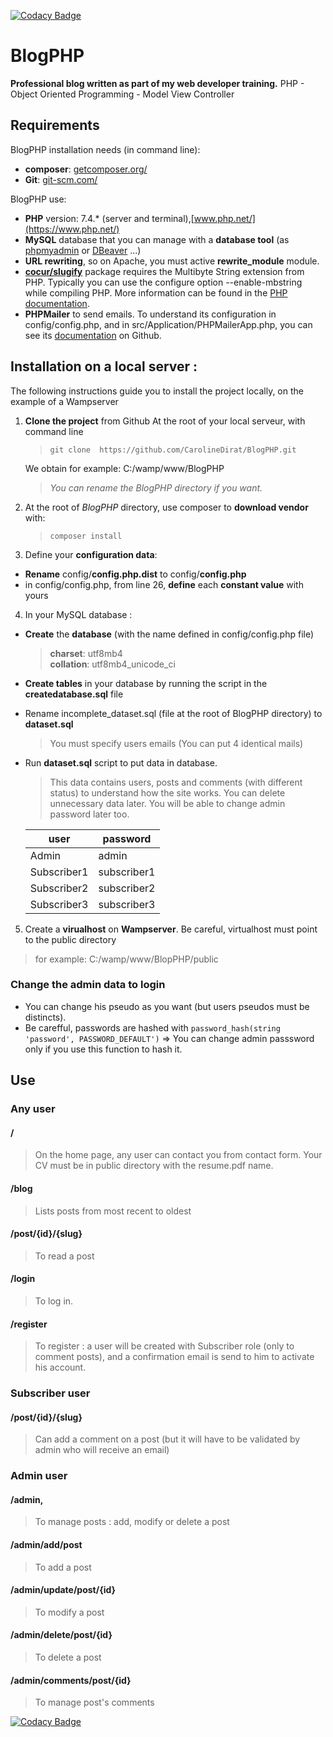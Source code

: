 [![Codacy Badge](https://api.codacy.com/project/badge/Grade/8044d672c24c4334b6ddb7926e3ed1f4)](https://app.codacy.com/manual/CarolineDirat/BlogPHP?utm_source=github.com&utm_medium=referral&utm_content=CarolineDirat/BlogPHP&utm_campaign=Badge_Grade_Settings)

# BlogPHP

**Professional blog written as part of my web developer training.**
PHP - Object Oriented Programming - Model View Controller

## Requirements

BlogPHP installation needs (in command line):
- **composer**:  [getcomposer.org/](https://getcomposer.org/)
- **Git**: [git-scm.com/](https://git-scm.com/)

BlogPHP use:
- **PHP** version: 7.4.* (server and terminal),[www.php.net/](https://www.php.net/)
- **MySQL** database that you can manage with a **database tool** (as [phpmyadmin](https://www.phpmyadmin.net/) or [DBeaver](https://dbeaver.io/) ...)
- **URL rewriting**, so on Apache, you must active **rewrite_module** module.
- **[cocur/slugify](https://github.com/cocur/slugify)** package requires the Multibyte String extension from PHP. Typically you can use the configure option --enable-mbstring while compiling PHP. More information can be found in the [PHP documentation](https://www.php.net/manual/en/mbstring.installation.php).
- **PHPMailer** to send emails. To understand its configuration in config/config.php, and in src/Application/PHPMailerApp.php, you can see its [documentation](https://github.com/PHPMailer/PHPMailer#a-simple-example) on Github.

## Installation on a local server :

The following instructions guide you to install the project locally, on the example of a Wampserver

1. **Clone the project** from Github 
   At the root of your local serveur, with command line
   
   > `git clone  https://github.com/CarolineDirat/BlogPHP.git`

   We obtain for example: C:/wamp/www/BlogPHP
   > _You can rename the BlogPHP directory if you want._
   
2. At the root of _BlogPHP_ directory, use composer to **download vendor** with:
   > `composer install`

3. Define your **configuration data**:
  - **Rename** config/**config.php.dist** to config/**config.php**
  - in config/config.php, from line 26, **define** each **constant value** with yours
   
4. In your MySQL database :   
  - **Create** the **database** (with the name defined in config/config.php file)
    > **charset**: utf8mb4  
    > **collation**: utf8mb4_unicode_ci
  
  - **Create tables** in your database by running the script in the **createdatabase.sql** file 
  
  - Rename incomplete_dataset.sql (file at the root of BlogPHP directory) to **dataset.sql**
    > You must specify users emails (You can put 4 identical mails)

  - Run **dataset.sql** script to put data in database.
    > This data contains users, posts and comments (with different status) to understand how the site works. You can delete unnecessary data later. You will be able to change admin password later too.
   
     user         |  password
     -------------| --------------
     Admin        |  admin
     Subscriber1  |  subscriber1
     Subscriber2  |  subscriber2
     Subscriber3  |  subscriber3

5. Create a **virualhost** on **Wampserver**. 
Be careful, virtualhost must point to the public directory
  > for example: C:/wamp/www/BlopPHP/public
   
### **Change the admin data to login**
  - You can change his pseudo as you want (but users pseudos must be distincts).
  - Be carefful, passwords are hashed with `password_hash(string 'password', PASSWORD_DEFAULT')` => You can change admin passsword only if you use this function to hash it.

## Use 

### Any user
#### /
> On the home page, any user can contact you from contact form.
Your CV must be in public directory with the resume.pdf name.
#### /blog    
> Lists posts from most recent to oldest
#### /post/{id}/{slug}
> To read a post
#### /login
> To log in.
#### /register
> To register : a user will be created with Subscriber role (only to comment posts), and a confirmation email is send to him to activate his account.

### Subscriber user
#### /post/{id}/{slug}
> Can add a comment on a post (but it will have to be validated by admin who will receive an email)
### Admin user
#### /admin, 
> To manage posts : add, modify or delete a post
#### /admin/add/post
> To add a post
#### /admin/update/post/{id}
> To modify a post
#### /admin/delete/post/{id}
> To delete a post
#### /admin/comments/post/{id}
> To manage post's comments

[![Codacy Badge](https://app.codacy.com/project/badge/Grade/25ebc61fdc9e40b7b92cab3794831cbb)](https://www.codacy.com/manual/CarolineDirat/BlogPHP?utm_source=github.com&amp;utm_medium=referral&amp;utm_content=CarolineDirat/BlogPHP&amp;utm_campaign=Badge_Grade)

